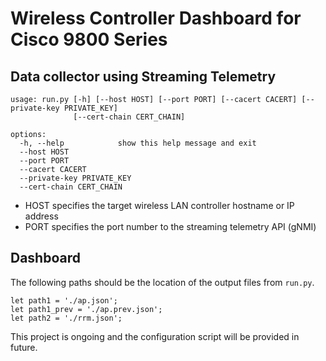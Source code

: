 # Wireless Controller Dashboard for Cisco 9800 Series


## Data collector using Streaming Telemetry

```
usage: run.py [-h] [--host HOST] [--port PORT] [--cacert CACERT] [--private-key PRIVATE_KEY]
              [--cert-chain CERT_CHAIN]

options:
  -h, --help            show this help message and exit
  --host HOST
  --port PORT
  --cacert CACERT
  --private-key PRIVATE_KEY
  --cert-chain CERT_CHAIN
```

* HOST specifies the target wireless LAN controller hostname or IP address
* PORT specifies the port number to the streaming telemetry API (gNMI)


## Dashboard

The following paths should be the location of the output files from `run.py`.

```
let path1 = './ap.json';
let path1_prev = './ap.prev.json';
let path2 = './rrm.json';
```

This project is ongoing and the configuration script will be provided in future.

